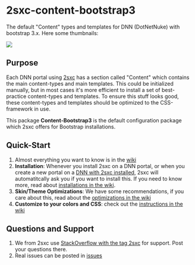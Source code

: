 # 2sxc-content-bootstrap3
The default "Content" types and templates for DNN (DotNetNuke) with bootstrap 3.x. Here some thumbnails:

[<img src="https://github.com/2sic/2sxc-content-bootstrap3/wiki/assets/thumbnails.jpg">](http://2sxc.org/en/blog/post/27-responsive-bootstrap3-structured-content-design-templates-for-dnn-and-2sxc)

## Purpose
Each DNN portal using [2sxc][2sxc] has a section called "Content" which contains the main content-types and main templates. 
This could be initialized manually, but in most cases it's more efficient to install a set of best-practice content-types and templates. To ensure this stuff looks good, these content-types and templates should be optimized to the CSS-framework in use. 

This package **Content-Bootstrap3** is the default configuration package which 2sxc offers for Bootstrap installations. 

## Quick-Start

1. Almost everything you want to know is in the [wiki](https://github.com/2sic/2sxc-content-bootstrap3/wiki)
1. **Installation**: Whenever you install 2sxc on a DNN portal, or when you create a new portal on a [DNN with 2sxc installed](http://2sxc.org/en/Learn/Install-2sxc), 2sxc will automatitcally ask you if you want to install this. If you need to know more, read about [installations in the wiki](https://github.com/2sic/2sxc-content-bootstrap3/wiki/Installation-Instructions).
1. **Skin/Theme Optimizations**: We have some recommendations, if you care about this, read about the [optimizations in the wiki](https://github.com/2sic/2sxc-content-bootstrap3/wiki/Theme-Optimizations)
1. **Customize to your colors and CSS**: check out the [instructions in the wiki](https://github.com/2sic/2sxc-content-bootstrap3/wiki/Customizing%20CSS%20or%20SASS)

## Questions and Support
1. We from 2sxc use [StackOverflow with the tag 2sxc][StackOverflow] for support. Post your questions there.
2. Real issues can be posted in [issues](https://github.com/2sic/2sxc-content-bootstrap3/issues) 



[2sxc]:https://2sxc.org
[StackOverflow]:http://stackoverflow.com/questions/tagged/2sxc
[SCSS]:http://sass-lang.com/
